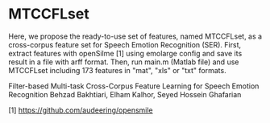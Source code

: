 # MTCCFLset
Here, we propose the ready-to-use set of features, named MTCCFLset, as a cross-corpus feature set for Speech Emotion Recognition (SER).
First, extract features with openSilme [1] using emolarge config and save its result in a file with arff format.
Then, run main.m (Matlab file) and use MTCCFLset including 173 features in "mat", "xls" or "txt" formats.


Filter-based Multi-task Cross-Corpus Feature Learning for Speech Emotion Recognition
Behzad Bakhtiari, Elham Kalhor, Seyed Hossein Ghafarian



[1] https://github.com/audeering/opensmile

